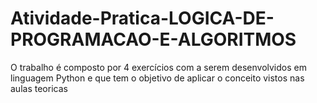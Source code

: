 # Atividade-Pratica-LOGICA-DE-PROGRAMACAO-E-ALGORITMOS
O trabalho é composto por 4 exercícios com a serem desenvolvidos em linguagem Python e que tem o objetivo de aplicar o conceito vistos nas aulas teoricas
